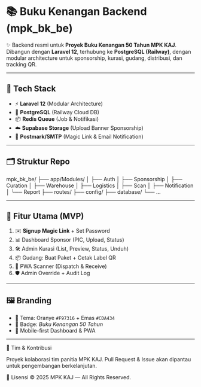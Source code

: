# 📚 Buku Kenangan Backend (mpk_bk_be)

✨ Backend resmi untuk **Proyek Buku Kenangan 50 Tahun MPK KAJ**.  
Dibangun dengan **Laravel 12**, terhubung ke **PostgreSQL (Railway)**, dengan modular architecture untuk sponsorship, kurasi, gudang, distribusi, dan tracking QR.

---

## 🚀 Tech Stack
- ⚡ **Laravel 12** (Modular Architecture)  
- 🐘 **PostgreSQL** (Railway Cloud DB)  
- 📦 **Redis Queue** (Job & Notifikasi)  
- ☁️ **Supabase Storage** (Upload Banner Sponsorship)  
- 📧 **Postmark/SMTP** (Magic Link & Email Notification)  

---

## 🗂️ Struktur Repo
mpk_bk_be/
├── app/Modules/
│ ├── Auth
│ ├── Sponsorship
│ ├── Curation
│ ├── Warehouse
│ ├── Logistics
│ ├── Scan
│ ├── Notification
│ └── Report
├── routes/
├── config/
├── database/
└── ...

---

## 🎯 Fitur Utama (MVP)
1. ✉️ **Signup Magic Link** + Set Password  
2. 📊 Dashboard Sponsor (PIC, Upload, Status)  
3. 🛠️ Admin Kurasi (List, Preview, Status, Unduh)  
4. 📦 Gudang: Buat Paket + Cetak Label QR  
5. 📱 PWA Scanner (Dispatch & Receive)  
6. 🛡️ Admin Override + Audit Log  

---

## 🖼️ Branding
- 🎨 Tema: Oranye `#F97316` + Emas `#CDA434`  
- 📌 Badge: *Buku Kenangan 50 Tahun*  
- 📱 Mobile-first Dashboard & PWA  

---

🤝 Tim & Kontribusi

Proyek kolaborasi tim panitia MPK KAJ.
Pull Request & Issue akan dipantau untuk pengembangan berkelanjutan.

📌 Lisensi
© 2025 MPK KAJ — All Rights Reserved.